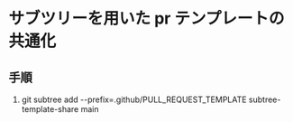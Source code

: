 # サブツリーを用いた pr テンプレートの共通化

## 手順

1. git subtree add --prefix=.github/PULL_REQUEST_TEMPLATE subtree-template-share main
